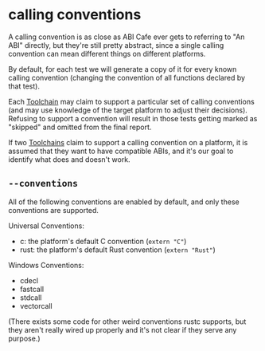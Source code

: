 # calling conventions

A calling convention is as close as ABI Cafe ever gets to referring to "An ABI" directly, but they're still pretty abstract, since a single calling convention can mean different things on different platforms.

By default, for each test we will generate a copy of it for every known calling convention (changing the convention of all functions declared by that test).

Each [Toolchain](./toolchains.md) may claim to support a particular set of calling conventions
(and may use knowledge of the target platform to adjust their decisions). Refusing to support a convention will result in those tests getting marked as "skipped" and omitted from the final report.

If two [Toolchains](./toolchains.md) claim to support a calling convention on a platform, it is assumed that they want to have compatible ABIs, and it's our goal to identify what does and doesn't work.


## `--conventions`

All of the following conventions are enabled by default, and only these conventions are supported.

Universal Conventions:

* c: the platform's default C convention (`extern "C"`)
* rust: the platform's default Rust convention (`extern "Rust"`)

Windows Conventions:

* cdecl
* fastcall
* stdcall
* vectorcall

(There exists some code for other weird conventions rustc supports, but they aren't really wired up properly and it's not clear if they serve any purpose.)
